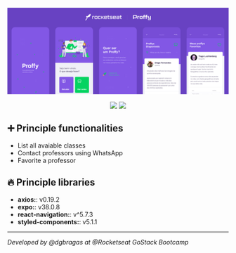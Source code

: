 ![](../docs/banner-mobile.png)

<p align="center">
  <img src="http://img.shields.io/static/v1?label=Code%20Style&message=AirBnB&color=RED&style=for-the-badge" />
  <img src="http://img.shields.io/static/v1?label=Developed%20Using&message=React%20Native&color=BLUE&style=for-the-badge" />
</p>

## **:heavy_plus_sign: Principle functionalities**

- List all avaiable classes
- Contact professors using WhatsApp
- Favorite a professor

## **:fire: Principle libraries**

- **axios:**: v0.19.2
- **expo:**: v38.0.8
- **react-navigation:**: v^5.7.3
- **styled-components:**: v5.1.1

---

*Developed by @dgbragas at @Rocketseat GoStack Bootcamp*
